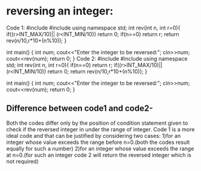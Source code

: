 # reversing an integer:
Code 1:
#include <iostream>
#include <climits>
using namespace std;
int rev(int n, int r=0){
    if((r>INT_MAX/10)|| (r<INT_MIN/10)) return 0;
    if(n==0) return r;
    return rev(n/10,r*10+(n%10));
}

int main()
{
    int num;
    cout<<"Enter the integer to be reversed:";
    cin>>num;
    cout<<rev(num);
    return 0;
}
Code 2:
#include <iostream>
#include <climits>
using namespace std;
int rev(int n, int r=0){
    if(n==0) return r;
    if((r>INT_MAX/10)|| (r<INT_MIN/10)) return 0;
    return rev(n/10,r*10+(n%10));
}

int main()
{
    int num;
    cout<<"Enter the integer to be reversed:";
    cin>>num;
    cout<<rev(num);
    return 0;
}
## Difference between code1 and code2-
Both the codes differ only by the position of condition statement given to check if the reversed integer in under the range of integer. Code 1 is a more ideal code and that can be justified by considering two cases:
1)for an integer whose value exceeds the range before n=0.(both the codes result equally for such a number)
2)for an integer whose value exceeds the range at n=0.(for such an integer code 2 will return the reversed integer which is not required)
